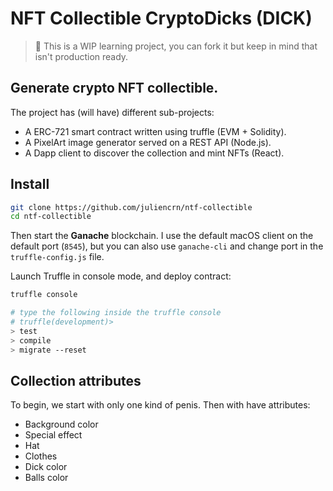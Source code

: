# NFT Collectible CryptoDicks (DICK)

> 🚧 This is a WIP learning project, you can fork it but keep in mind that isn't production ready.

## Generate crypto NFT collectible. 

The project has (will have) different sub-projects: 
- A ERC-721 smart contract written using truffle (EVM + Solidity).
- A PixelArt image generator served on a REST API (Node.js).
- A Dapp client to discover the collection and mint NFTs (React).

## Install

```sh
git clone https://github.com/juliencrn/ntf-collectible
cd ntf-collectible
```

Then start the **Ganache** blockchain. I use the default macOS client on the default port (`8545`), but you can also use `ganache-cli` and change port in the `truffle-config.js` file.

Launch Truffle in console mode, and deploy contract:
```bash
truffle console

# type the following inside the truffle console
# truffle(development)>
> test
> compile
> migrate --reset
```

## Collection attributes

To begin, we start with only one kind of penis.
Then with have attributes:
- Background color
- Special effect
- Hat
- Clothes
- Dick color
- Balls color

